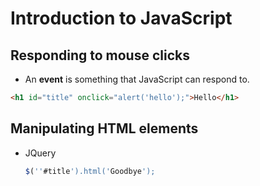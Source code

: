 # Introduction to JavaScript

## Responding to mouse clicks

* An **event** is something that JavaScript can respond to.

```html
<h1 id="title" onclick="alert('hello');">Hello</h1>
```

## Manipulating HTML elements

- JQuery

  ```javascript
  $(''#title').html('Goodbye');
  ```

  

